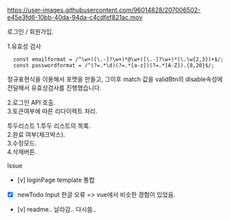 
https://user-images.githubusercontent.com/96014828/207006502-e45e3fd6-10bb-40da-94da-c4cdfef821ac.mov



로그인 / 회원가입.  

1.유효성 검사  

```
  const emailformat = /^\w+([\.-]?\w+)*@\w+([\.-]?\w+)*(\.\w{2,3})+$/;
  const passwordformat = /^(?=.*\d)(?=.*[a-z])(?=.*[A-Z]).{8,20}$/;

```
정규표현식을 이용해서 포맷을 만들고, 그이후 match 값을 validBtn의 disable속성에 전달해서 유효성검사를 진행했습니다.

2.로그인 API 호출.  
3.토큰여부에 따른 리다이렉트 처리.  

투두리스트
 1.투두 리스트의 목록.  
 2.완료 여부(체크박스).  
 3.수정모드.  
 4.삭제버튼.  

Issue
- [v] loginPage template 통합
- [x] newTodo Input 한글 오류  => vue에서 비슷한 경험이 있었음.
- [v] readme.. 날라감.. 다시씀..

